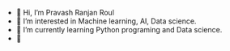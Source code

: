 - 👋 Hi, I’m Pravash Ranjan Roul
- 👀 I’m interested in Machine learning, AI, Data science.
- 🌱 I’m currently learning Python programing and Data science.
- 💞️ 

<!---
rpravash/rpravash is a ✨ special ✨ repository because its `README.md` (this file) appears on your GitHub profile.
You can click the Preview link to take a look at your changes.
--->
